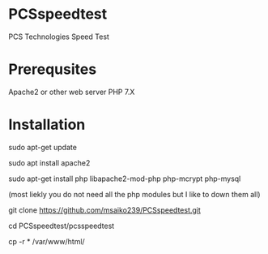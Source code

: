 # PCSspeedtest
PCS Technologies Speed Test

# Prerequsites
Apache2 or other web server
PHP 7.X 

# Installation
sudo apt-get update

sudo apt install apache2

sudo apt-get install php libapache2-mod-php php-mcrypt php-mysql

(most liekly you do not need all the php modules but I like to down them all)

git clone https://github.com/msaiko239/PCSspeedtest.git

cd PCSspeedtest/pcsspeedtest

cp -r * /var/www/html/

